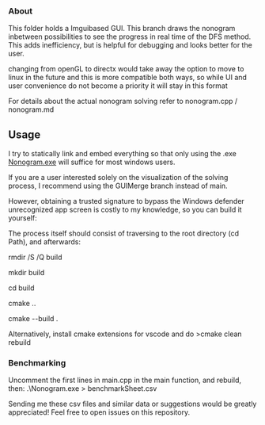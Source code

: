 ### About

This folder holds a Imguibased GUI. This branch draws the nonogram inbetween possibilities to see the progress in real time of the DFS method. This adds inefficiency, but is helpful for debugging and looks better for the user. 

changing from openGL to directx would take away the option to move to linux in the future and this is more compatible both ways, so while UI and user convenience do not become a priority it will stay in this format

For details about the actual nonogram solving refer to nonogram.cpp / nonogram.md


## Usage
I try to statically link and embed everything so that only using the .exe [Nonogram.exe](./Nonogram.exe) will suffice for most windows users.

If you are a user interested solely on the visualization of the solving process, I recommend using the GUIMerge branch instead of main.

However, obtaining a trusted signature to bypass the Windows defender unrecognized app screen is costly to my knowledge,
so you can build it yourself:

The process itself should consist of traversing to the root directory (cd Path), and afterwards:

rmdir /S /Q build

mkdir build

cd build

cmake ..

cmake --build .      

Alternatively, install cmake extensions for vscode and do >cmake clean rebuild

### Benchmarking
Uncomment the first lines in main.cpp in the main function, and rebuild, then:
.\Nonogram.exe > benchmarkSheet.csv

Sending me these csv files and similar data or suggestions would be greatly appreciated!
Feel free to open issues on this repository.
